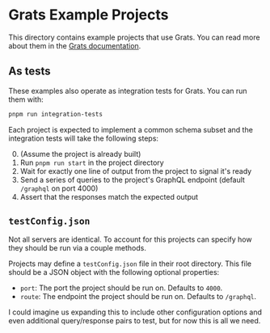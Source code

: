 # Grats Example Projects

This directory contains example projects that use Grats. You can read more about them in the [Grats documentation](https://grats.capt.dev/docs/examples/).

## As tests

These examples also operate as integration tests for Grats. You can run them with:

```bash
pnpm run integration-tests
```

Each project is expected to implement a common schema subset and the integration tests will take the following steps:

0. (Assume the project is already built)
1. Run `pnpm run start` in the project directory
2. Wait for exactly one line of output from the project to signal it's ready
3. Send a series of queries to the project's GraphQL endpoint (default `/graphql` on port 4000)
4. Assert that the responses match the expected output

## `testConfig.json`

Not all servers are identical. To account for this projects can specify how they should be run via a couple methods.

Projects may define a `testConfig.json` file in their root directory. This file should be a JSON object with the following optional properties:

- `port`: The port the project should be run on. Defaults to `4000`.
- `route`: The endpoint the project should be run on. Defaults to `/graphql`.

I could imagine us expanding this to include other configuration options and even additional query/response pairs to test, but for now this is all we need.
